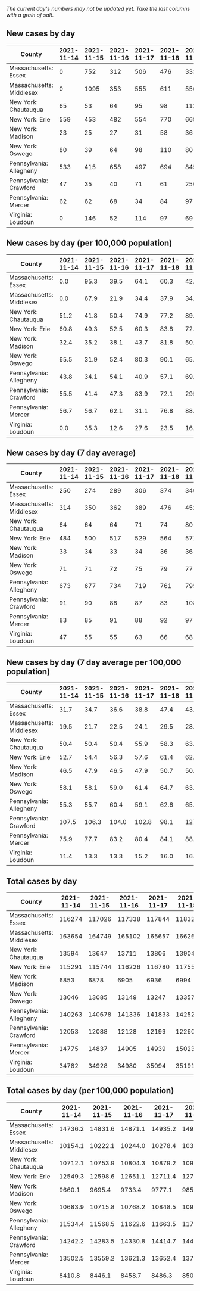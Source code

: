 _The current day's numbers may not be updated yet. Take the last columns with a grain of salt._
## New cases by day

| County | 2021-11-14 | 2021-11-15 | 2021-11-16 | 2021-11-17 | 2021-11-18 | 2021-11-19 | 2021-11-20 |
| --- | --- | --- | --- | --- | --- | --- | --- |
| Massachusetts: Essex | 0 | 752 | 312 | 506 | 476 | 333 |  |
| Massachusetts: Middlesex | 0 | 1095 | 353 | 555 | 611 | 550 |  |
| New York: Chautauqua | 65 | 53 | 64 | 95 | 98 | 113 |  |
| New York: Erie | 559 | 453 | 482 | 554 | 770 | 669 |  |
| New York: Madison | 23 | 25 | 27 | 31 | 58 | 36 |  |
| New York: Oswego | 80 | 39 | 64 | 98 | 110 | 80 |  |
| Pennsylvania: Allegheny | 533 | 415 | 658 | 497 | 694 | 845 | 704 |
| Pennsylvania: Crawford | 47 | 35 | 40 | 71 | 61 | 250 | 115 |
| Pennsylvania: Mercer | 62 | 62 | 68 | 34 | 84 | 97 | 96 |
| Virginia: Loudoun | 0 | 146 | 52 | 114 | 97 | 69 |  |

## New cases by day (per 100,000 population)

| County | 2021-11-14 | 2021-11-15 | 2021-11-16 | 2021-11-17 | 2021-11-18 | 2021-11-19 | 2021-11-20 |
| --- | --- | --- | --- | --- | --- | --- | --- |
| Massachusetts: Essex | 0.0 | 95.3 | 39.5 | 64.1 | 60.3 | 42.2 |  |
| Massachusetts: Middlesex | 0.0 | 67.9 | 21.9 | 34.4 | 37.9 | 34.1 |  |
| New York: Chautauqua | 51.2 | 41.8 | 50.4 | 74.9 | 77.2 | 89.0 |  |
| New York: Erie | 60.8 | 49.3 | 52.5 | 60.3 | 83.8 | 72.8 |  |
| New York: Madison | 32.4 | 35.2 | 38.1 | 43.7 | 81.8 | 50.7 |  |
| New York: Oswego | 65.5 | 31.9 | 52.4 | 80.3 | 90.1 | 65.5 |  |
| Pennsylvania: Allegheny | 43.8 | 34.1 | 54.1 | 40.9 | 57.1 | 69.5 | 57.9 |
| Pennsylvania: Crawford | 55.5 | 41.4 | 47.3 | 83.9 | 72.1 | 295.4 | 135.9 |
| Pennsylvania: Mercer | 56.7 | 56.7 | 62.1 | 31.1 | 76.8 | 88.6 | 87.7 |
| Virginia: Loudoun | 0.0 | 35.3 | 12.6 | 27.6 | 23.5 | 16.7 |  |

## New cases by day (7 day average)

| County | 2021-11-14 | 2021-11-15 | 2021-11-16 | 2021-11-17 | 2021-11-18 | 2021-11-19 | 2021-11-20 |
| --- | --- | --- | --- | --- | --- | --- | --- |
| Massachusetts: Essex | 250 | 274 | 289 | 306 | 374 | 340 |  |
| Massachusetts: Middlesex | 314 | 350 | 362 | 389 | 476 | 452 |  |
| New York: Chautauqua | 64 | 64 | 64 | 71 | 74 | 80 |  |
| New York: Erie | 484 | 500 | 517 | 529 | 564 | 571 |  |
| New York: Madison | 33 | 34 | 33 | 34 | 36 | 36 |  |
| New York: Oswego | 71 | 71 | 72 | 75 | 79 | 77 |  |
| Pennsylvania: Allegheny | 673 | 677 | 734 | 719 | 761 | 795 | 621 |
| Pennsylvania: Crawford | 91 | 90 | 88 | 87 | 83 | 108 | 88 |
| Pennsylvania: Mercer | 83 | 85 | 91 | 88 | 92 | 97 | 72 |
| Virginia: Loudoun | 47 | 55 | 55 | 63 | 66 | 68 |  |

## New cases by day (7 day average per 100,000 population)

| County | 2021-11-14 | 2021-11-15 | 2021-11-16 | 2021-11-17 | 2021-11-18 | 2021-11-19 | 2021-11-20 |
| --- | --- | --- | --- | --- | --- | --- | --- |
| Massachusetts: Essex | 31.7 | 34.7 | 36.6 | 38.8 | 47.4 | 43.1 |  |
| Massachusetts: Middlesex | 19.5 | 21.7 | 22.5 | 24.1 | 29.5 | 28.0 |  |
| New York: Chautauqua | 50.4 | 50.4 | 50.4 | 55.9 | 58.3 | 63.0 |  |
| New York: Erie | 52.7 | 54.4 | 56.3 | 57.6 | 61.4 | 62.2 |  |
| New York: Madison | 46.5 | 47.9 | 46.5 | 47.9 | 50.7 | 50.7 |  |
| New York: Oswego | 58.1 | 58.1 | 59.0 | 61.4 | 64.7 | 63.1 |  |
| Pennsylvania: Allegheny | 55.3 | 55.7 | 60.4 | 59.1 | 62.6 | 65.4 | 51.1 |
| Pennsylvania: Crawford | 107.5 | 106.3 | 104.0 | 102.8 | 98.1 | 127.6 | 104.0 |
| Pennsylvania: Mercer | 75.9 | 77.7 | 83.2 | 80.4 | 84.1 | 88.6 | 65.8 |
| Virginia: Loudoun | 11.4 | 13.3 | 13.3 | 15.2 | 16.0 | 16.4 |  |

## Total cases by day

| County | 2021-11-14 | 2021-11-15 | 2021-11-16 | 2021-11-17 | 2021-11-18 | 2021-11-19 | 2021-11-20 |
| --- | --- | --- | --- | --- | --- | --- | --- |
| Massachusetts: Essex | 116274 | 117026 | 117338 | 117844 | 118320 | 118653 |  |
| Massachusetts: Middlesex | 163654 | 164749 | 165102 | 165657 | 166268 | 166818 |  |
| New York: Chautauqua | 13594 | 13647 | 13711 | 13806 | 13904 | 14017 |  |
| New York: Erie | 115291 | 115744 | 116226 | 116780 | 117550 | 118219 |  |
| New York: Madison | 6853 | 6878 | 6905 | 6936 | 6994 | 7030 |  |
| New York: Oswego | 13046 | 13085 | 13149 | 13247 | 13357 | 13437 |  |
| Pennsylvania: Allegheny | 140263 | 140678 | 141336 | 141833 | 142527 | 143372 | 144076 |
| Pennsylvania: Crawford | 12053 | 12088 | 12128 | 12199 | 12260 | 12510 | 12625 |
| Pennsylvania: Mercer | 14775 | 14837 | 14905 | 14939 | 15023 | 15120 | 15216 |
| Virginia: Loudoun | 34782 | 34928 | 34980 | 35094 | 35191 | 35260 |  |

## Total cases by day (per 100,000 population)

| County | 2021-11-14 | 2021-11-15 | 2021-11-16 | 2021-11-17 | 2021-11-18 | 2021-11-19 | 2021-11-20 |
| --- | --- | --- | --- | --- | --- | --- | --- |
| Massachusetts: Essex | 14736.2 | 14831.6 | 14871.1 | 14935.2 | 14995.6 | 15037.8 |  |
| Massachusetts: Middlesex | 10154.1 | 10222.1 | 10244.0 | 10278.4 | 10316.3 | 10350.4 |  |
| New York: Chautauqua | 10712.1 | 10753.9 | 10804.3 | 10879.2 | 10956.4 | 11045.4 |  |
| New York: Erie | 12549.3 | 12598.6 | 12651.1 | 12711.4 | 12795.2 | 12868.0 |  |
| New York: Madison | 9660.1 | 9695.4 | 9733.4 | 9777.1 | 9858.9 | 9909.6 |  |
| New York: Oswego | 10683.9 | 10715.8 | 10768.2 | 10848.5 | 10938.6 | 11004.1 |  |
| Pennsylvania: Allegheny | 11534.4 | 11568.5 | 11622.6 | 11663.5 | 11720.5 | 11790.0 | 11847.9 |
| Pennsylvania: Crawford | 14242.2 | 14283.5 | 14330.8 | 14414.7 | 14486.8 | 14782.2 | 14918.1 |
| Pennsylvania: Mercer | 13502.5 | 13559.2 | 13621.3 | 13652.4 | 13729.2 | 13817.8 | 13905.5 |
| Virginia: Loudoun | 8410.8 | 8446.1 | 8458.7 | 8486.3 | 8509.7 | 8526.4 |  |
